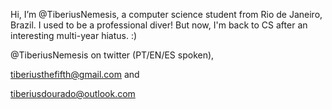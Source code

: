  Hi, I’m @TiberiusNemesis, a computer science student from Rio de Janeiro, Brazil. I used to be a professional diver! But now, I'm back to CS after an interesting multi-year hiatus. :)

@TiberiusNemesis on twitter (PT/EN/ES spoken),

tiberiusthefifth@gmail.com and

tiberiusdourado@outlook.com

